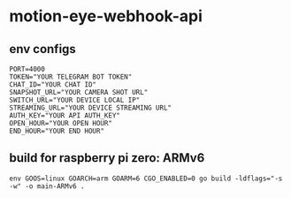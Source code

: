 # motion-eye-webhook-api

## env configs

    PORT=4000
    TOKEN="YOUR TELEGRAM BOT TOKEN"
    CHAT_ID="YOUR CHAT ID"
    SNAPSHOT_URL="YOUR CAMERA SHOT URL"
    SWITCH_URL="YOUR DEVICE LOCAL IP"
    STREAMING_URL="YOUR DEVICE STREAMING URL"
    AUTH_KEY="YOUR API AUTH_KEY"
    OPEN_HOUR="YOUR OPEN HOUR"
    END_HOUR="YOUR END HOUR"

## build for raspberry pi zero: ARMv6

    env GOOS=linux GOARCH=arm GOARM=6 CGO_ENABLED=0 go build -ldflags="-s -w" -o main-ARMv6 .
